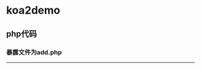 # koa2demo
## php代码
### 暴露文件为add.php
***
    <?php
        $servername="localhost";
        $username="root";
        $password="";
        $con = mysqli_connect($servername,$username,$password);
	    if(!$con){
	        die('Could not connect:'.mysqli_error());
	    }else{
	        mysqli_query($con,"UPDATE yideng.t_goodnum SET count=count+1 WHERE id=1");
	    }
        mysqli_close($con);
    ?>
